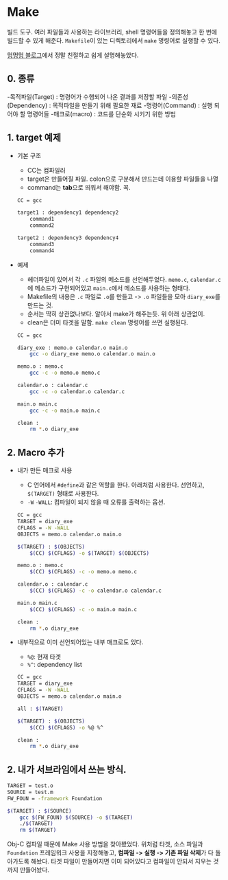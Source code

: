 # Make

빌드 도구. 여러 파일들과 사용하는 라이브러리, shell 명령어들을 정의해놓고 한 번에 빌드할 수 있게 해준다. `Makefile`이 있는 디렉토리에서 `make` 명령어로 실행할 수 있다.

[멍멍멍 블로그](http://bowbowbow.tistory.com/12)에서 정말 친절하고 쉽게 설명해놓았다.

## 0. 종류

-목적파일(Target) : 명령어가 수행되어 나온 결과를 저장할 파일 
-의존성(Dependency) : 목적파일을 만들기 위해 필요한 재료 
-명령어(Command) : 실행 되어야 할 명령어들 
-매크로(macro) : 코드를 단순화 시키기 위한 방법

## 1. target 예제

- 기본 구조
    + CC는 컴파일러
    + target은 만들어질 파일. colon으로 구분해서 만드는데 이용할 파일들을 나열
    + command는 **tab**으로 띄워서 해야함. 꼭.

    ```sh
    CC = gcc

    target1 : dependency1 dependency2
        command1
        command2

    target2 : dependency3 dependency4
        command3
        command4

    ```

- 예제
    + 헤더파일이 있어서 각 `.c` 파일의 메소드를 선언해두었다. `memo.c`, `calendar.c`에 메소드가 구현되어있고 `main.c`에서 메소드를 사용하는 형태다.
    + Makefile의 내용은 `.c` 파일로 `.o`를 만들고 -> `.o` 파일들을 모아 `diary_exe`를 만드는 것.
    + 순서는 딱히 상관없나보다. 알아서 make가 해주는듯. 위 아래 상관없이.
    + clean은 더미 타겟을 말함. `make clean` 명령어를 쓰면 실행된다.

    ```sh
    CC = gcc

    diary_exe : memo.o calendar.o main.o
        gcc -o diary_exe memo.o calendar.o main.o

    memo.o : memo.c
        gcc -c -o memo.o memo.c

    calendar.o : calendar.c
        gcc -c -o calendar.o calendar.c

    main.o main.c
        gcc -c -o main.o main.c

    clean :
        rm *.o diary_exe
    ```

## 2. Macro 추가

- 내가 만든 매크로 사용
    + C 언어에서 `#define`과 같은 역할을 한다. 아래처럼 사용한다. 선언하고, `$(TARGET)` 형태로 사용한다.
    + `-W` `-WALL`: 컴파일이 되지 않을 때 오류를 출력하는 옵션.

    ```sh
    CC = gcc
    TARGET = diary_exe
    CFLAGS = -W -WALL
    OBJECTS = memo.o calendar.o main.o

    $(TARGET) : $(OBJECTS)
        $(CC) $(CFLAGS) -o $(TARGET) $(OBJECTS)

    memo.o : memo.c
        $(CC) $(CFLAGS) -c -o memo.o memo.c

    calendar.o : calendar.c
        $(CC) $(CFLAGS) -c -o calendar.o calendar.c

    main.o main.c
        $(CC) $(CFLAGS) -c -o main.o main.c

    clean :
        rm *.o diary_exe
    ```

- 내부적으로 이미 선언되어있는 내부 매크로도 있다. 
    + `%@`: 현재 타겟
    + `%^`: dependency list

    ```sh
    CC = gcc
    TARGET = diary_exe
    CFLAGS = -W -WALL
    OBJECTS = memo.o calendar.o main.o

    all : $(TARGET)
    
    $(TARGET) : $(OBJECTS)
        $(CC) $(CFLAGS) -o %@ %^

    clean :
        rm *.o diary_exe
    ```

## 2. 내가 서브라임에서 쓰는 방식.

```sh
TARGET = test.o
SOURCE = test.m
FW_FOUN = -framework Foundation

$(TARGET) : $(SOURCE)
    gcc $(FW_FOUN) $(SOURCE) -o $(TARGET)
    ./$(TARGET)
    rm $(TARGET)
```

Obj-C 컴파일 때문에 Make 사용 방법을 찾아봤었다. 위처럼 타겟, 소스 파일과 `Foundation` 프레임워크 사용을 지정해놓고, **컴파일 -> 실행 -> 기존 파일 삭제**가 다 돌아가도록 해놨다. 타겟 파일이 만들어지면 이미 되어있다고 컴파일이 안되서 지우는 것까지 만들어놨다.
